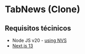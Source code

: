 # TabNews (Clone)

## Requisitos técinicos
- Node JS v20 - [using NVS](https://github.com/jasongin/nvs)
- [Next.js 13](https://nextjs.org/)
